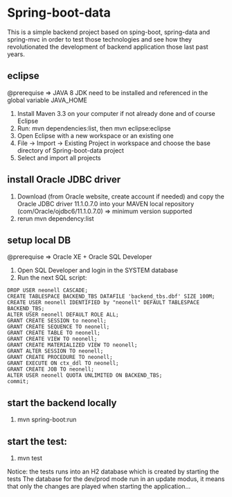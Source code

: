 # Spring-boot-data
This is a simple backend project based on sping-boot, spring-data and spring-mvc in order to test those technologies and see how they revolutionated the development of backend application those last past years.

## eclipse
@prerequise => JAVA 8 JDK need to be installed and referenced in the global variable JAVA_HOME
1. Install Maven 3.3 on your computer if not already done and of course Eclipse
2. Run: mvn dependencies:list, then mvn eclipse:eclipse
3. Open Eclipse with a new workspace or an existing one
4. File -> Import -> Existing Project in workspace and choose the base directory of Spring-boot-data project
5. Select and import all projects

## install Oracle JDBC driver
1. Download (from Oracle website, create account if needed) and copy the Oracle JDBC driver 11.1.0.7.0 into your MAVEN local repository (com/Oracle/ojdbc6/11.1.0.7.0) => minimum version supported
2. rerun mvn dependency:list

## setup local DB
@prerequise => Oracle XE + Oracle SQL Developer
1. Open SQL Developer and login in the SYSTEM database
2. Run the next SQL script:

```
DROP USER neonell CASCADE;
CREATE TABLESPACE BACKEND_TBS DATAFILE 'backend_tbs.dbf' SIZE 100M;
CREATE USER neonell IDENTIFIED by "neonell" DEFAULT TABLESPACE BACKEND_TBS;
ALTER USER neonell DEFAULT ROLE ALL; 
GRANT CREATE SESSION to neonell;
GRANT CREATE SEQUENCE TO neonell;
GRANT CREATE TABLE TO neonell;
GRANT CREATE VIEW TO neonell;
GRANT CREATE MATERIALIZED VIEW TO neonell;
GRANT ALTER SESSION TO neonell;
GRANT CREATE PROCEDURE TO neonell;
GRANT EXECUTE ON ctx_ddl TO neonell;
GRANT CREATE JOB TO neonell;
ALTER USER neonell QUOTA UNLIMITED ON BACKEND_TBS;
commit;
```

## start the backend locally
1. mvn spring-boot:run

## start the test:
1. mvn test

Notice: the tests runs into an H2 database which is created by starting the tests
The database for the dev/prod mode run in an update modus, it means that only the changes are played when starting the application...

